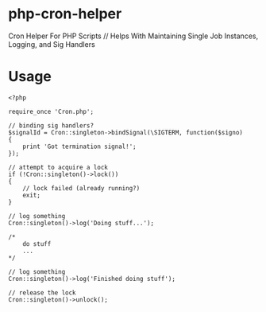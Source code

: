 php-cron-helper
===============

Cron Helper For PHP Scripts // Helps With Maintaining Single Job Instances, Logging, and Sig Handlers


Usage
=====

```
<?php

require_once 'Cron.php';

// binding sig handlers?
$signalId = Cron::singleton->bindSignal(\SIGTERM, function($signo)
{
	print 'Got termination signal!';
});

// attempt to acquire a lock
if (!Cron::singleton()->lock())
{
	// lock failed (already running?)
	exit;
}

// log something
Cron::singleton()->log('Doing stuff...');

/*
	do stuff
	...
*/

// log something
Cron::singleton()->log('Finished doing stuff');

// release the lock
Cron::singleton()->unlock();
```